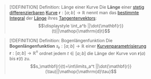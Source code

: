 >[!DEFINITION] Definition: Länge einer Kurve
>Die **Länge** einer [stetig differenzierbaren](Differentiation/Ableitung%20von%20Kurven.md) [Kurve](Kurve.md) $\mathbf{r}: [a;b]\to\mathbb{R}$ nennt man das [bestimmte Integral](../../../Eindimensionale%20Analysis/Integration/Bestimmte%20Integrale/Bestimmtes%20(Riemann-)Integral.md) der [Länge](../../../../Lineare%20Algebra/Vektoren%20als%20Matrizen/Reelle%20Vektoren/Länge.md) ihres [Tangentenvektors](Differentiation/Ableitung%20von%20Kurven.md):
>$$\displaystyle \int_a^b ||\dot{\mathbf{r}}(t)||\mathop{\mathrm{d}t}$$

>[!DEFINITION] Definition: Bogenlängenfunktion
>Die **Bogenlängenfunktion** $s_{\mathbf{r}}:[a;b]\to\mathbb{R}$ einer [Kurvenparametrisierung](Kurve.md) $\mathbf{r}:[a;b]\to\mathbb{R}^n$ ordnet jedem $t\in[a;b]$ die Länge der Kurve von $\mathbf{r}(a)$ bis $\mathbf{r}(t)$ zu.
>$$s_\mathbf{r}(t)=\int\limits_a^t ||\dot{\mathbf{r}}(\tau)||\mathop{\mathrm{d}\tau}$$